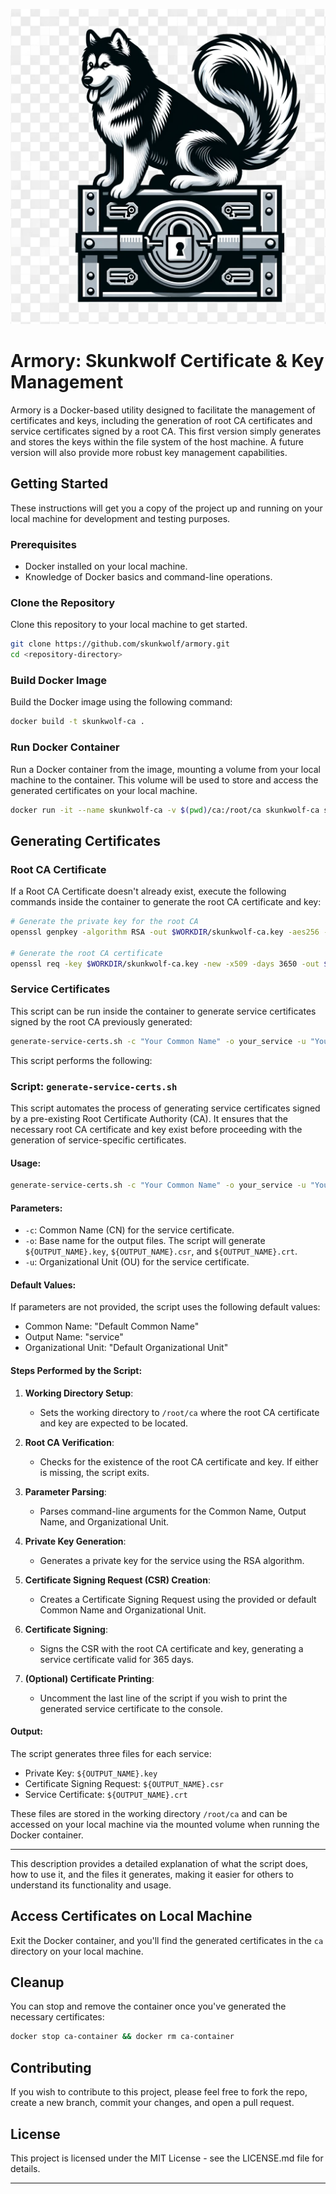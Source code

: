 ![Skunkwolf Key Management](./images/skunkwolf-keys.png)


# Armory: Skunkwolf Certificate & Key Management

Armory is a Docker-based utility designed to facilitate the management of certificates and keys, including the generation of root CA certificates and service certificates signed by a root CA. This first version simply generates and stores the keys within the file system of the host machine. A future version will also provide more robust key management capabilities. 

## Getting Started

These instructions will get you a copy of the project up and running on your local machine for development and testing purposes.

### Prerequisites

- Docker installed on your local machine.
- Knowledge of Docker basics and command-line operations.

### Clone the Repository

Clone this repository to your local machine to get started.

```bash
git clone https://github.com/skunkwolf/armory.git
cd <repository-directory>
```

### Build Docker Image

Build the Docker image using the following command:

```bash
docker build -t skunkwolf-ca .
```

### Run Docker Container

Run a Docker container from the image, mounting a volume from your local machine to the container. This volume will be used to store and access the generated certificates on your local machine.

```bash
docker run -it --name skunkwolf-ca -v $(pwd)/ca:/root/ca skunkwolf-ca sh
```

## Generating Certificates

### Root CA Certificate

If a Root CA Certificate doesn't already exist, execute the following commands inside the container to generate the root CA certificate and key:

```bash
# Generate the private key for the root CA
openssl genpkey -algorithm RSA -out $WORKDIR/skunkwolf-ca.key -aes256 -pkeyopt rsa_keygen_bits:4096

# Generate the root CA certificate
openssl req -key $WORKDIR/skunkwolf-ca.key -new -x509 -days 3650 -out $WORKDIR/ca.crt -subj "/CN=Skunkwolf CA/O=Skunkwolf /C=US" -extensions v3_ca -config /etc/ssl/openssl.cnf -sha256
```

### Service Certificates

This script can be run inside the container to generate service certificates signed by the root CA previously generated:

```bash
generate-service-certs.sh -c "Your Common Name" -o your_service -u "Your Organizational Unit"
```

This script performs the following: 

### Script: `generate-service-certs.sh`

This script automates the process of generating service certificates signed by a pre-existing Root Certificate Authority (CA). It ensures that the necessary root CA certificate and key exist before proceeding with the generation of service-specific certificates.

#### Usage:

```bash
generate-service-certs.sh -c "Your Common Name" -o your_service -u "Your Organizational Unit"
```

#### Parameters:

- `-c`: Common Name (CN) for the service certificate.
- `-o`: Base name for the output files. The script will generate `${OUTPUT_NAME}.key`, `${OUTPUT_NAME}.csr`, and `${OUTPUT_NAME}.crt`.
- `-u`: Organizational Unit (OU) for the service certificate.

#### Default Values:

If parameters are not provided, the script uses the following default values:

- Common Name: "Default Common Name"
- Output Name: "service"
- Organizational Unit: "Default Organizational Unit"

#### Steps Performed by the Script:

1. **Working Directory Setup**:
   - Sets the working directory to `/root/ca` where the root CA certificate and key are expected to be located.

2. **Root CA Verification**:
   - Checks for the existence of the root CA certificate and key. If either is missing, the script exits.

3. **Parameter Parsing**:
   - Parses command-line arguments for the Common Name, Output Name, and Organizational Unit.

4. **Private Key Generation**:
   - Generates a private key for the service using the RSA algorithm.

5. **Certificate Signing Request (CSR) Creation**:
   - Creates a Certificate Signing Request using the provided or default Common Name and Organizational Unit.

6. **Certificate Signing**:
   - Signs the CSR with the root CA certificate and key, generating a service certificate valid for 365 days.

7. **(Optional) Certificate Printing**:
   - Uncomment the last line of the script if you wish to print the generated service certificate to the console.

#### Output:

The script generates three files for each service:

- Private Key: `${OUTPUT_NAME}.key`
- Certificate Signing Request: `${OUTPUT_NAME}.csr`
- Service Certificate: `${OUTPUT_NAME}.crt`

These files are stored in the working directory `/root/ca` and can be accessed on your local machine via the mounted volume when running the Docker container.

---

This description provides a detailed explanation of what the script does, how to use it, and the files it generates, making it easier for others to understand its functionality and usage.

## Access Certificates on Local Machine

Exit the Docker container, and you'll find the generated certificates in the `ca` directory on your local machine.

## Cleanup

You can stop and remove the container once you've generated the necessary certificates:

```bash
docker stop ca-container && docker rm ca-container
```

## Contributing

If you wish to contribute to this project, please feel free to fork the repo, create a new branch, commit your changes, and open a pull request.

## License

This project is licensed under the MIT License - see the LICENSE.md file for details.

---